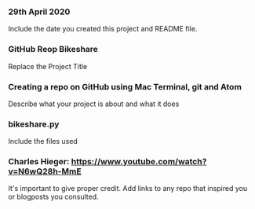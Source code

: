 ### 29th April 2020
Include the date you created this project and README file.

### GitHub Reop Bikeshare
Replace the Project Title

### Creating a repo on GitHub using Mac Terminal, git and Atom
Describe what your project is about and what it does

### bikeshare.py
Include the files used

### Charles Hieger: https://www.youtube.com/watch?v=N6wQ28h-MmE
It's important to give proper credit. Add links to any repo that inspired you or blogposts you consulted.

